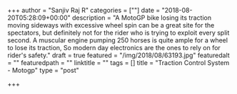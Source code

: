 +++
author = "Sanjiv Raj R"
categories = [""]
date = "2018-08-20T05:28:09+00:00"
description = "A MotoGP bike losing its traction moving sideways with excessive wheel spin can be a great site for the spectators, but definitely not for the rider who is trying to exploit every split second. A muscular engine pumping 250 horses is quite ample for a wheel to lose its traction, So modern day electronics are the ones to rely on for rider's safety."
draft = true
featured = "/img/2018/08/63193.jpg"
featuredalt = ""
featuredpath = ""
linktitle = ""
tags = []
title = "Traction Control System - Motogp"
type = "post"

+++
